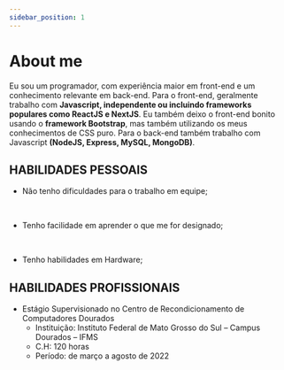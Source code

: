 ```yaml
---
sidebar_position: 1
---
```


# About me

Eu sou um programador, com experiência maior em front-end e um conhecimento relevante em back-end. Para o front-end, geralmente trabalho com **Javascript, independente ou incluindo frameworks populares como ReactJS e NextJS**. Eu também deixo o front-end bonito usando o **framework Bootstrap**, mas também utilizando os meus conhecimentos de CSS puro. Para o back-end também trabalho com Javascript **(NodeJS, Express, MySQL, MongoDB)**.

## HABILIDADES PESSOAIS

* Não tenho dificuldades para o trabalho em equipe;

&nbsp;

* Tenho facilidade em aprender o que me for designado;

&nbsp;

* Tenho habilidades em Hardware;

## HABILIDADES PROFISSIONAIS

- Estágio Supervisionado no Centro de Recondicionamento de Computadores Dourados
  - Instituição: Instituto Federal de Mato Grosso do Sul – Campus Dourados – IFMS
  - C.H: 120 horas
  - Período: de março a agosto de 2022